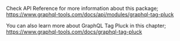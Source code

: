 Check API Reference for more information about this package;
https://www.graphql-tools.com/docs/api/modules/graphql-tag-pluck

You can also learn more about GraphQL Tag Pluck in this chapter;
https://www.graphql-tools.com/docs/graphql-tag-pluck

